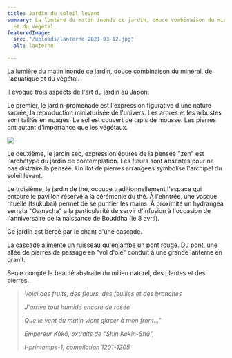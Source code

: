 ```yaml
---
title: Jardin du soleil levant
summary: La lumière du matin inonde ce jardin, douce combinaison du minéral, de l'aquatique
  et du végétal.
featuredImage:
  src: "/uploads/lanterne-2021-03-12.jpg"
  alt: lanterne

---
```

La lumière du matin inonde ce jardin, douce combinaison du minéral, de l'aquatique et du végétal.

Il évoque trois aspects de l'art du jardin au Japon.

Le premier, le jardin-promenade est l'expression figurative d'une nature sacrée, la reproduction miniaturisée de l'univers. Les arbres et les arbustes sont taillés en nuages. Le sol est couvert de tapis de mousse. Les pierres ont autant d'importance que les végétaux.

![](/uploads/levant-1.jpg)

Le deuxième, le jardin sec, expression épurée de la pensée "zen" est l'archétype du jardin de contemplation. Les fleurs sont absentes pour ne pas distraire la pensée. Un ilot de pierres arrangées symbolise l'archipel du soleil levant.

Le troisième, le jardin de thé, occupe traditionnellement l'espace qui entoure le pavillon réservé à la cérémonie du thé. À l'ehntrée, une vasque rituelle (tsukubai) permet de se purifier les mains. À proximité un hydrangea serrata "Oamacha" a la particularité de servir d'infusion à l'occasion de l'anniversaire de la naissance de Bouddha (le 8 avril).

Ce jardin est bercé par le chant d'une cascade.

La cascade alimente un ruisseau qu'enjambe un pont rouge. Du pont, une allée de pierres de passage en "vol d'oie" conduit à une grande lanterne en granit.

Seule compte la beauté abstraite du milieu naturel, des plantes et des pierres.

> _Voici des fruits, des fleurs, des feuilles et des branches_
>
> _J'arrive tout humide encore de rosée_
>
> _Que le vent du matin vient glacer à mon front..."_
>
> _Empereur Kôkô, extraits de "Shin Kokin-Shû",_
>
> _I-printemps-1, compilation 1201-1205_